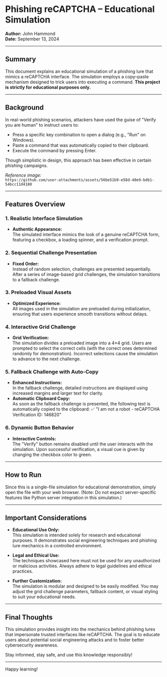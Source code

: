 # Phishing reCAPTCHA – Educational Simulation

**Author:** John Hammond  
**Date:** September 13, 2024

---

## Summary

This document explains an educational simulation of a phishing lure that mimics a reCAPTCHA interface. The simulation employs a copy–paste mechanism designed to trick users into executing a command. **This project is strictly for educational purposes only.**

---

## Background

In real-world phishing scenarios, attackers have used the guise of "Verify you are human" to instruct users to:
- Press a specific key combination to open a dialog (e.g., "Run" on Windows).
- Paste a command that was automatically copied to their clipboard.
- Execute the command by pressing Enter.

Though simplistic in design, this approach has been effective in certain phishing campaigns.

*Reference image:*  
`https://github.com/user-attachments/assets/56be51b9-e58d-40e9-bdb1-54bcc11d4180`

---

## Features Overview

### 1. Realistic Interface Simulation
- **Authentic Appearance:**  
  The simulated interface mimics the look of a genuine reCAPTCHA form, featuring a checkbox, a loading spinner, and a verification prompt.

### 2. Sequential Challenge Presentation
- **Fixed Order:**  
  Instead of random selection, challenges are presented sequentially. After a series of image-based grid challenges, the simulation transitions to a fallback challenge.

### 3. Preloaded Visual Assets
- **Optimized Experience:**  
  All images used in the simulation are preloaded during initialization, ensuring that users experience smooth transitions without delays.

### 4. Interactive Grid Challenge
- **Grid Verification:**  
  The simulation divides a preloaded image into a 4×4 grid. Users are prompted to select the correct cells (with the correct ones determined randomly for demonstration). Incorrect selections cause the simulation to advance to the next challenge.

### 5. Fallback Challenge with Auto-Copy
- **Enhanced Instructions:**  
  In the fallback challenge, detailed instructions are displayed using increased margins and larger text for clarity.
- **Automatic Clipboard Copy:**  
  As soon as the fallback challenge is presented, the following text is automatically copied to the clipboard:
✅ "I am not a robot - reCAPTCHA Verification ID: 146820"

### 6. Dynamic Button Behavior
- **Interactive Controls:**  
The "Verify" button remains disabled until the user interacts with the simulation. Upon successful verification, a visual cue is given by changing the checkbox color to green.

---

## How to Run

Since this is a single-file simulation for educational demonstration, simply open the file with your web browser. (Note: Do not expect server-specific features like Python server integration in this simulation.)

---

## Important Considerations

- **Educational Use Only:**  
This simulation is intended solely for research and educational purposes. It demonstrates social engineering techniques and phishing lure mechanics in a controlled environment.

- **Legal and Ethical Use:**  
The techniques showcased here must not be used for any unauthorized or malicious activities. Always adhere to legal guidelines and ethical practices.

- **Further Customization:**  
The simulation is modular and designed to be easily modified. You may adjust the grid challenge parameters, fallback content, or visual styling to suit your educational needs.

---

## Final Thoughts

This simulation provides insight into the mechanics behind phishing lures that impersonate trusted interfaces like reCAPTCHA. The goal is to educate users about potential social engineering attacks and to foster better cybersecurity awareness.

Stay informed, stay safe, and use this knowledge responsibly!

---

Happy learning!
